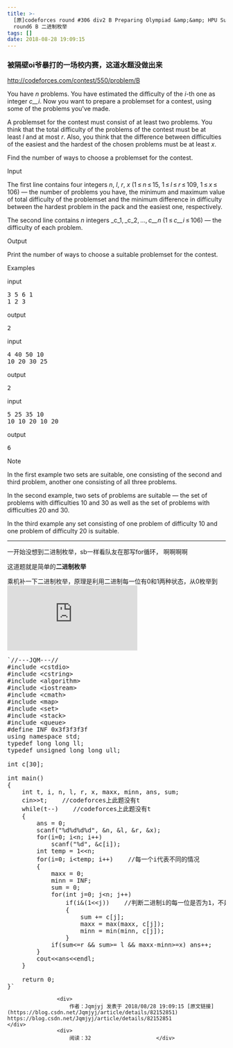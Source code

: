 ```yaml
---
title: >-
  [原]codeforces round #306 div2 B Preparing Olympiad &amp;&amp; HPU SummerCamp
  round6 B 二进制枚举
tags: []
date: 2018-08-28 19:09:15
---
```


### 被隔壁oi爷暴打的一场校内赛，这道水题没做出来

[<font style="vertical-align:inherit;"><font style="vertical-align:inherit;">http://codeforces.com/contest/550/problem/B</font></font>](http://codeforces.com/contest/550/problem/B)

You have _n_ problems. You have estimated the difficulty of the _i_-th one as integer _c__i_. Now you want to prepare a problemset for a contest, using some of the problems you've made.

A problemset for the contest must consist of at least two problems. You think that the total difficulty of the problems of the contest must be at least _l_ and at most _r_. Also, you think that the difference between difficulties of the easiest and the hardest of the chosen problems must be at least _x_.

Find the number of ways to choose a problemset for the contest.

Input

The first line contains four integers _n_, _l_, _r_, _x_ (1 ≤ _n_ ≤ 15, 1 ≤ _l_ ≤ _r_ ≤ 109, 1 ≤ _x_ ≤ 106) — the number of problems you have, the minimum and maximum value of total difficulty of the problemset and the minimum difference in difficulty between the hardest problem in the pack and the easiest one, respectively.

The second line contains _n_ integers _c_1, _c_2, ..., _c__n_ (1 ≤ _c__i_ ≤ 106) — the difficulty of each problem.

Output

Print the number of ways to choose a suitable problemset for the contest.

Examples

input

<pre id="id006216143287294518">
3 5 6 1
1 2 3
</pre>

output

<pre id="id009812702219503664">
2
</pre>

input

<pre id="id0008705002904095704">
4 40 50 10
10 20 30 25
</pre>

output

<pre id="id007348456095551714">
2
</pre>

input

<pre id="id007068279861353814">
5 25 35 10
10 10 20 10 20
</pre>

output

<pre id="id006528180606196563">
6
</pre>

Note

In the first example two sets are suitable, one consisting of the second and third problem, another one consisting of all three problems.

In the second example, two sets of problems are suitable — the set of problems with difficulties 10 and 30 as well as the set of problems with difficulties 20 and 30.

In the third example any set consisting of one problem of difficulty 10 and one problem of difficulty 20 is suitable.

* * *

一开始没想到二进制枚举，sb一样看队友在那写for循环， 啊啊啊啊

这道题就是简单的**二进制枚举**

乘机补一下二进制枚举，原理是利用二进制每一位有0和1两种状态，从0枚举到![2^{n-1}](https://private.codecogs.com/gif.latex?2%5E%7Bn-1%7D)

<pre class="has">
`//---JQM---//
#include &lt;cstdio&gt;
#include &lt;cstring&gt;
#include &lt;algorithm&gt;
#include &lt;iostream&gt;
#include &lt;cmath&gt;
#include &lt;map&gt;
#include &lt;set&gt;
#include &lt;stack&gt;
#include &lt;queue&gt;
#define INF 0x3f3f3f3f
using namespace std;
typedef long long ll;
typedef unsigned long long ull;

int c[30];

int main()
{
	int t, i, n, l, r, x, maxx, minn, ans, sum;
	cin&gt;&gt;t;    //codeforces上此题没有t
	while(t--)    //codeforces上此题没有t
	{
		ans = 0;
		scanf("%d%d%d%d", &amp;n, &amp;l, &amp;r, &amp;x);
		for(i=0; i&lt;n; i++)
			scanf("%d", &amp;c[i]);
		int temp = 1&lt;&lt;n;
		for(i=0; i&lt;temp; i++)    //每一个i代表不同的情况
		{
			maxx = 0;
			minn = INF;
			sum = 0;
			for(int j=0; j&lt;n; j++)
				if(i&amp;(1&lt;&lt;j))    //判断二进制i的每一位是否为1，不是则跳过
				{
					sum += c[j];
					maxx = max(maxx, c[j]);
					minn = min(minn, c[j]);
				}
			if(sum&lt;=r &amp;&amp; sum&gt;= l &amp;&amp; maxx-minn&gt;=x) ans++;
		}
		cout&lt;&lt;ans&lt;&lt;endl;
	}

	return 0;
}`</pre>

                    <div>
                        作者：Jqmjyj 发表于 2018/08/28 19:09:15 [原文链接](https://blog.csdn.net/Jqmjyj/article/details/82152851) https://blog.csdn.net/Jqmjyj/article/details/82152851                    </div>
                    <div>
                        阅读：32                     </div>